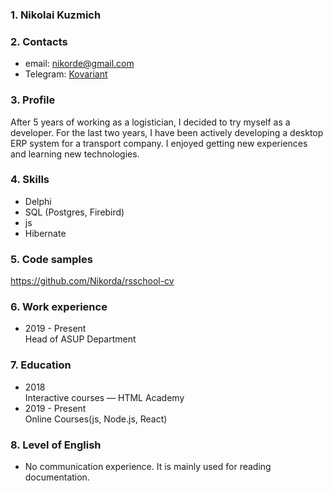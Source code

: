 ### 1. Nikolai Kuzmich
### 2. Contacts
  * email: nikorde@gmail.com
  * Telegram: [Kovariant](https://t.me/kovariant)
### 3. Profile
After 5 years of working as a logistician, I decided to try myself as a developer. For the last two years, I have been actively developing a desktop ERP system for a transport company. I enjoyed getting new experiences and learning new technologies.
### 4. Skills
* Delphi
* SQL (Postgres, Firebird)
* js
* Hibernate
### 5. Code samples 
https://github.com/Nikorda/rsschool-cv
### 6. Work experience
* 2019 - Present  
Head of ASUP Department
### 7. Education
* 2018        
Interactive courses — HTML Academy
* 2019 - Present       
Online Courses(js, Node.js, React)
### 8. Level of English
* No communication experience. It is mainly used for reading documentation.
